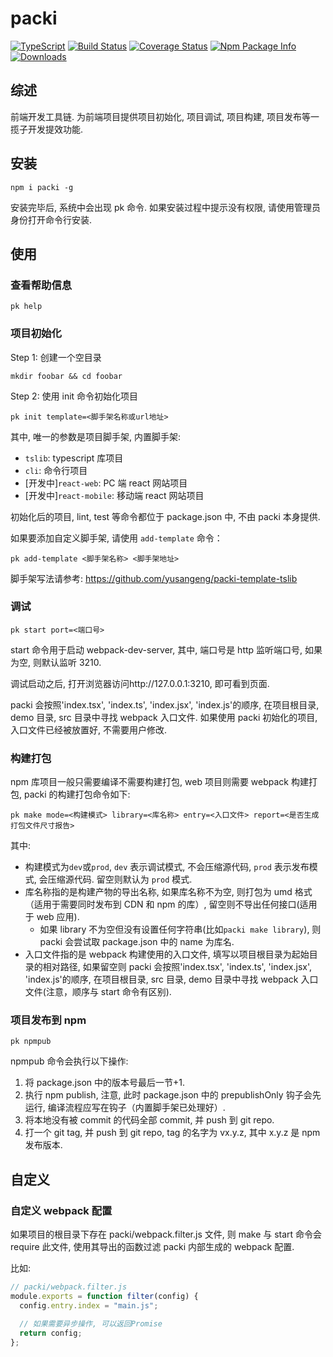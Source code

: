 # packi

[![TypeScript](https://img.shields.io/badge/lang-typescript-blue.svg)](https://www.tslang.cn/) [![Build Status](https://github.com/yusangeng/packi/workflows/test/badge.svg)](https://github.com/yusangeng/packi/actions?query=workflow%3Atest) [![Coverage Status](https://coveralls.io/repos/github/yusangeng/packi/badge.svg?branch=master)](https://coveralls.io/github/yusangeng/packi) [![Npm Package Info](https://badge.fury.io/js/packi.svg)](https://www.npmjs.com/package/packi) [![Downloads](https://img.shields.io/npm/dw/packi.svg?style=flat)](https://www.npmjs.com/package/packi)


## 综述

前端开发工具链. 为前端项目提供项目初始化, 项目调试, 项目构建, 项目发布等一揽子开发提效功能.

## 安装

```shell
npm i packi -g
```

安装完毕后, 系统中会出现 pk 命令. 如果安装过程中提示没有权限, 请使用管理员身份打开命令行安装.

## 使用

### 查看帮助信息

```shell
pk help
```

### 项目初始化

Step 1: 创建一个空目录

```shell
mkdir foobar && cd foobar
```

Step 2: 使用 init 命令初始化项目

```shell
pk init template=<脚手架名称或url地址>
```

其中, 唯一的参数是项目脚手架, 内置脚手架:

- `tslib`: typescript 库项目
- `cli`: 命令行项目
- [开发中]`react-web`: PC 端 react 网站项目
- [开发中]`react-mobile`: 移动端 react 网站项目

初始化后的项目, lint, test 等命令都位于 package.json 中, 不由 packi 本身提供.

如果要添加自定义脚手架, 请使用 `add-template` 命令：

```
pk add-template <脚手架名称> <脚手架地址>
```

脚手架写法请参考: https://github.com/yusangeng/packi-template-tslib

### 调试

```shell
pk start port=<端口号>
```

start 命令用于启动 webpack-dev-server, 其中, 端口号是 http 监听端口号, 如果为空, 则默认监听 3210.

调试启动之后, 打开浏览器访问http://127.0.0.1:3210, 即可看到页面.

packi 会按照'index.tsx', 'index.ts', 'index.jsx', 'index.js'的顺序, 在项目根目录, demo 目录, src 目录中寻找 webpack 入口文件. 如果使用 packi 初始化的项目, 入口文件已经被放置好, 不需要用户修改.

### 构建打包

npm 库项目一般只需要编译不需要构建打包, web 项目则需要 webpack 构建打包, packi 的构建打包命令如下:

```shell
pk make mode=<构建模式> library=<库名称> entry=<入口文件> report=<是否生成打包文件尺寸报告>
```

其中:

- 构建模式为`dev`或`prod`, `dev` 表示调试模式, 不会压缩源代码, `prod` 表示发布模式, 会压缩源代码. 留空则默认为 `prod` 模式.
- 库名称指的是构建产物的导出名称, 如果库名称不为空, 则打包为 umd 格式（适用于需要同时发布到 CDN 和 npm 的库）, 留空则不导出任何接口(适用于 web 应用).
  - 如果 library 不为空但没有设置任何字符串(比如`packi make library`), 则 packi 会尝试取 package.json 中的 name 为库名.
- 入口文件指的是 webpack 构建使用的入口文件, 填写以项目根目录为起始目录的相对路径, 如果留空则 packi 会按照'index.tsx', 'index.ts', 'index.jsx', 'index.js'的顺序, 在项目根目录, src 目录, demo 目录中寻找 webpack 入口文件(注意，顺序与 start 命令有区别).

### 项目发布到 npm

```shell
pk npmpub
```

npmpub 命令会执行以下操作:

1. 将 package.json 中的版本号最后一节+1.
2. 执行 npm publish, 注意, 此时 package.json 中的 prepublishOnly 钩子会先运行, 编译流程应写在钩子（内置脚手架已处理好）.
3. 将本地没有被 commit 的代码全部 commit, 并 push 到 git repo.
4. 打一个 git tag, 并 push 到 git repo, tag 的名字为 vx.y.z, 其中 x.y.z 是 npm 发布版本.

## 自定义

### 自定义 webpack 配置

如果项目的根目录下存在 packi/webpack.filter.js 文件, 则 make 与 start 命令会 require 此文件, 使用其导出的函数过滤 packi 内部生成的 webpack 配置.

比如:

```js
// packi/webpack.filter.js
module.exports = function filter(config) {
  config.entry.index = "main.js";

  // 如果需要异步操作, 可以返回Promise
  return config;
};
```